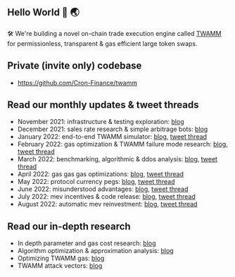 ## Hello World 👋 🌏

🛠 We're building a novel on-chain trade execution engine called [TWAMM](https://www.paradigm.xyz/2021/07/twamm) for permissionless, transparent & gas efficient large token swaps.

## Private (invite only) codebase
- https://github.com/Cron-Finance/twamm

## Read our monthly updates & tweet threads
- November 2021: infrastructure & testing exploration: [blog](https://mirror.xyz/0x70626a.eth/0uIph6x5knS_QRfG2mluFb-83P9NF1w01JQ-GNjCgVY)
- December 2021: sales rate research & simple arbitrage bots: [blog](https://mirror.xyz/0x70626a.eth/SIpA5Z4M6VYqCfvSKpTpRFw6bftE2ghi7fc7TA4c3LE)
- January 2022: end-to-end TWAMM simulator: [blog](https://mirror.xyz/0x70626a.eth/SzxME01JrrVRmu_H9q_07kZCBLzzHyxV_fmp1WmZvWo), [tweet thread](https://twitter.com/0x70626a/status/1491833197818228739)
- February 2022: gas optimization & TWAMM failure mode research: [blog](https://mirror.xyz/0x70626a.eth/yOP-PpK8pWE15SQ_Lte2srD_3lbqx89D5xFKfaVic8Y), [tweet thread](https://twitter.com/0x70626a/status/1501959053622267904)
- March 2022: benchmarking, algorithmic & ddos analysis: [blog](https://mirror.xyz/0x70626a.eth/-PmNRMEXIQK4qO7jQo5EbofwfcvbEPERLhmOKOlVoc0), [tweet thread](https://twitter.com/0x70626a/status/1514251662923284491)
- April 2022: gas gas gas optimizations: [blog](https://mirror.xyz/0x70626a.eth/_zcW9WLiARYp9DxGt82k_nf0OnS3cUKHzYh_84ez95Y), [tweet thread](https://twitter.com/0x70626a/status/1523718164437118977)
- May 2022: protocol currency pegs: [blog](https://mirror.xyz/0x70626a.eth/mldjNH0yCKPG7DHc-ggROKdNBGpVMwNeYyXK-BgFUUo), [tweet thread](https://twitter.com/0x70626a/status/1534188613881192449)
- June 2022: misunderstood advantages: [blog](https://mirror.xyz/0x70626a.eth/-xB9M5a0J4K_nRCAmTNxmRUPR5VvjGlbZm5J_j_8jYQ), [tweet thread](https://twitter.com/0x70626a/status/1545452568230465537)
- July 2022: mev incentives & code release: [blog](https://mirror.xyz/0x70626a.eth/OkBI1zCqR69LrdKIkfqFyfMvg9mBcm3mzczKckCDxLw), [tweet thread](https://twitter.com/0x70626a/status/1555256848382558208)
- August 2022: automatic mev reinvestment: [blog](https://mirror.xyz/0x70626a.eth/lfB7VBFqcCvQAK4cdzX_cZBNfL5j2j0CT8Sc_p_gkfE), [tweet thread](https://twitter.com/0x70626a/status/1567928105360056324)

## Read our in-depth research
- In depth parameter and gas cost research: [blog](https://mirror.xyz/0slippage.eth/5zKJW4Zx9zYHpB4jNln16HuU8d8EtawmA17usNfIje4)
- Algorithm optimization & approximation analysis: [blog](https://mirror.xyz/0slippage.eth/qvIbkWLnxXpwuM6DZs8EGTCWAymUqUIs77Chn58tLPA)
- Optimizing TWAMM gas: [blog](https://mirror.xyz/0slippage.eth/IqZv6lfVyAZtNwtkuKu8XQJsFXw7Gg7THNdtLtk8j70)
- TWAMM attack vectors: [blog](https://mirror.xyz/0slippage.eth/AMvO7nUgpoP9Ue3hEm7iuA9V1d97pSfcbe1bJdo1lbo)
